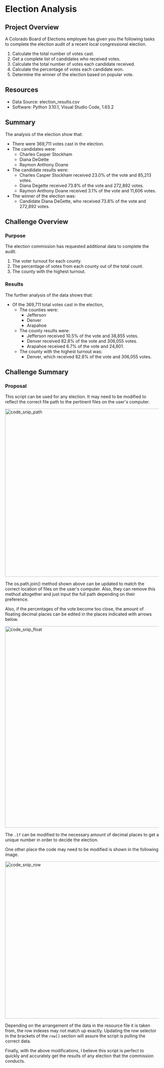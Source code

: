 # Election Analysis

## Project Overview
A Colorado Board of Elections employee has given you the following tasks to complete the election audit of a recent local congressional election.

1. Calculate the total number of votes cast.
2. Get a complete list of candidates who received votes.
3. Calculate the total number of votes each candidate received.
4. Calculate the percentage of votes each candidate won.
5. Determine the winner of the election based on popular vote.

## Resources
- Data Source: election_results.csv
- Software: Python 3.10.1, Visual Studio Code, 1.63.2

## Summary
The analysis of the election show that:
- There were 369,711 votes cast in the election.
- The candidates were:
  - Charles Casper Stockham
  - Diana DeGette
  - Raymon Anthony Doane
- The candidate results were:
  - Charles Casper Stockham received 23.0% of the vote and 85,213 votes.
  - Diana Degette received 73.8% of the vote and 272,892 votes.
  - Raymon Anthony Doane received 3.1% of the vote and 11,606 votes.
- The winner of the election was:
  - Candidate Diana DeGette, who received 73.8% of the vote and 272,892 votes.

## Challenge Overview
### Purpose
The election commission has requested additional data to complete the audit.

1. The voter turnout for each county.
2. The percentage of votes from each county out of the total count.
3. The county with the highest turnout.

### Results
The further analysis of the data shows that:  
- Of the 369,711 total votes cast in the election,
  - The counties were:
    - Jefferson
    - Denver
    - Arapahoe
  - The county results were:
    - Jefferson received 10.5% of the vote and 38,855 votes.
    - Denver received 82.8% of the vote and 306,055 votes. 
    - Arapahoe received 6.7% of the vote and 24,801.
  - The county with the highest turnout was:
    - Denver, which received 82.8% of the vote and 306,055 votes.
## Challenge Summary
### Proposal
This script can be used for any election.  It may need to be modified to reflect the correct file path to the pertinent files on the user's computer.

<img width="548" alt="code_snip_path" src="https://user-images.githubusercontent.com/59906657/150364351-4a259b47-d31b-4372-a491-dea974258251.PNG">  

The os.path.join() method shown above can be updated to match the correct location of files on the user's computer.  Also, they can remove this method altogether and just input the full path depending on their preference. 

Also, if the percentages of the vote become too close, the amount of floating decimal places can be edited in the places indicated with arrows below. 

<img width="657" alt="code_snip_float" src="https://user-images.githubusercontent.com/59906657/150365730-b3011ab5-30b8-4841-a53d-44f146ede4db.PNG">  

The `.1f` can be modified to the necessary amount of decimal places to get a unique number in order to decide the election.

One other place the code may need to be modified is shown in the following image.  

<img width="512" alt="code_snip_row" src="https://user-images.githubusercontent.com/59906657/150368196-2d9596af-2134-4bca-acbe-37bf0414b2c5.PNG">  

Depending on the arrangement of the data in the resource file it is taken from, the row indexes may not match up exactly.  Updating the row selector in the brackets of the `row[]` section will assure the script is pulling the correct data.

Finally, with the above modifications, I believe this script is perfect to quickly and accurately get the results of any election that the commission conducts. 
